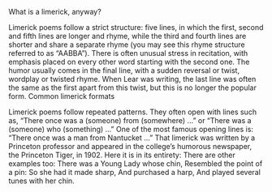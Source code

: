 What is a limerick, anyway?

Limerick poems follow a strict structure: five lines, in which the first, second and fifth lines are longer and rhyme, while the third and fourth lines are shorter and share a separate rhyme (you may see this rhyme structure referred to as “AABBA”). There is often unusual stress in recitation, with emphasis placed on every other word starting with the second one. The humor usually comes in the final line, with a sudden reversal or twist, wordplay or twisted rhyme. When Lear was writing, the last line was often the same as the first apart from this twist, but this is no longer the popular form.
Common limerick formats

Limerick poems follow repeated patterns. They often open with lines such as, “There once was a (someone) from (somewhere) …” or “There was a (someone) who (something) …” One of the most famous opening lines is: “There once was a man from Nantucket …” That limerick was written by a Princeton professor and appeared in the college’s humorous newspaper, the Princeton Tiger, in 1902. Here it is in its entirety:
There are other examples too:
There was a Young Lady whose chin,
Resembled the point of a pin:
So she had it made sharp,
And purchased a harp,
And played several tunes with her chin.
